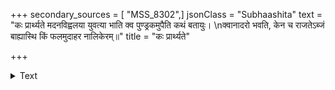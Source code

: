 +++
secondary_sources = [ "MSS_8302",]
jsonClass = "Subhaashita"
text = "कः प्रार्थ्यते मदनविह्वलया युवत्या भाति क्व पुण्ड्रकमुपैति कथं बतायुः।  \nक्वानादरो भवति, केन च राजतेऽब्जं बाह्यास्थि किं फलमुदाहर नालिकेरम्॥"
title = "कः प्रार्थ्यते"

+++

<details><summary>Text</summary>

कः प्रार्थ्यते मदनविह्वलया युवत्या भाति क्व पुण्ड्रकमुपैति कथं बतायुः।  
क्वानादरो भवति, केन च राजतेऽब्जं बाह्यास्थि किं फलमुदाहर नालिकेरम्॥
</details>
